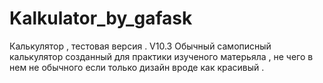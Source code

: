 # Kalkulator_by_gafask
Калькулятор , тестовая версия . V10.3
Обычный самописный калькулятор созданный для практики изученого матерьяла , не чего в нем не обычного если только дизайн вроде как красивый . 
